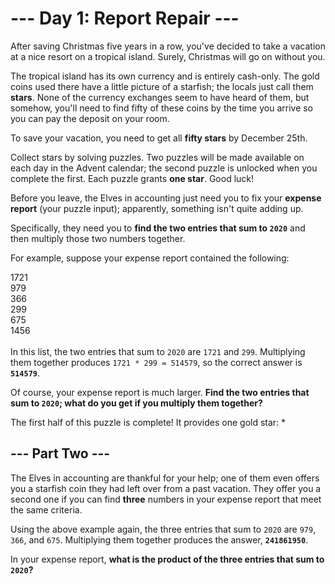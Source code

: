 # --- Day 1: Report Repair ---
After saving Christmas five years in a row, you've decided to take a vacation at a nice resort on a tropical island. Surely, Christmas will go on without you.

The tropical island has its own currency and is entirely cash-only. The gold coins used there have a little picture of a starfish; the locals just call them **stars**. None of the currency exchanges seem to have heard of them, but somehow, you'll need to find fifty of these coins by the time you arrive so you can pay the deposit on your room.

To save your vacation, you need to get all **fifty stars** by December 25th.

Collect stars by solving puzzles. Two puzzles will be made available on each day in the Advent calendar; the second puzzle is unlocked when you complete the first. Each puzzle grants **one star**. Good luck!

Before you leave, the Elves in accounting just need you to fix your **expense report** (your puzzle input); apparently, something isn't quite adding up.

Specifically, they need you to **find the two entries that sum to `2020`** and then multiply those two numbers together.

For example, suppose your expense report contained the following:

1721\
979\
366\
299\
675\
1456\
\
In this list, the two entries that sum to `2020` are `1721` and `299`. Multiplying them together produces `1721 * 299 = 514579`, so the correct answer is **`514579`**.

Of course, your expense report is much larger. **Find the two entries that sum to `2020`; what do you get if you multiply them together?**

The first half of this puzzle is complete! It provides one gold star: *

## --- Part Two ---
The Elves in accounting are thankful for your help; one of them even offers you a starfish coin they had left over from a past vacation. They offer you a second one if you can find **three** numbers in your expense report that meet the same criteria.

Using the above example again, the three entries that sum to `2020` are `979`, `366`, and `675`. Multiplying them together produces the answer, **`241861950`**.

In your expense report, **what is the product of the three entries that sum to `2020`?**